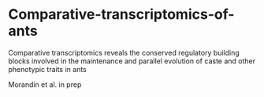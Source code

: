 # Comparative-transcriptomics-of-ants
 Comparative transcriptomics reveals the conserved regulatory building blocks involved in the maintenance and parallel evolution of caste and other phenotypic traits in ants

Morandin et al. in prep



